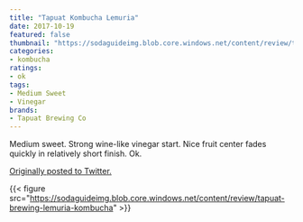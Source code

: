 ```yaml
---
title: "Tapuat Kombucha Lemuria"
date: 2017-10-19
featured: false
thumbnail: "https://sodaguideimg.blob.core.windows.net/content/review/thumbs/tapuat-brewing-lemuria-kombucha.jpg"
categories:
- kombucha
ratings:
- ok
tags:
- Medium Sweet
- Vinegar
brands:
- Tapuat Brewing Co
---
```


Medium sweet. Strong wine-like vinegar start. Nice fruit center fades quickly in relatively short finish. Ok.

[Originally posted to Twitter.](https://twitter.com/Cavorter/status/921186947422449664)

{{< figure src="https://sodaguideimg.blob.core.windows.net/content/review/tapuat-brewing-lemuria-kombucha" >}}
